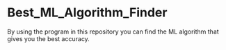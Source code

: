 # Best_ML_Algorithm_Finder
By using the program in this repository you can find the ML algorithm that gives you the best accuracy. 
